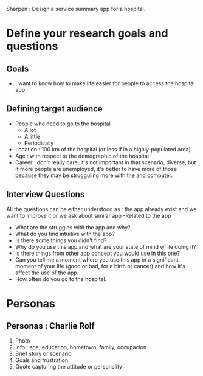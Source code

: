 Sharpen : Design a service summary app for a hospital. 
# Define your research goals and questions
## Goals  
- I want to know how to make life easier for people to access the hospital app

## Defining target audience
- People who need to go to the hospital
  - A lot
  - A little
  - Periodically 
- Location : 100 km of the hospital (or less if in a highly-populated area)
- Age : with respect to the demographic of the hospital
- Career : don't really care, it's not important in that scenario, diverse, but if more people are unemployed, it's better to have more of those because they may be strugguling more with the and computer.

## Interview Questions
All the questions can be either understood as : the app already exist and we want to improve it or we ask about similar app
-Related to the app
  - What are the struggles with the app and why?
  - What do you find intuitive with the app?
  - Is there some things you didn't find?
  - Why do you use this app and what are your state of mind while doing it? 
  - Is there things from other app concept you would use in this one?
  - Can you tell me a moment where you use this app in a significant moment of your life (good or bad, for a birth or cancer) and how it's affect the use of the app.
- How often do you go to the hospital.

# Personas

## Personas : Charlie Rolf
 1. Photo
   2. Info : age, education, hometown, family, occupacion
   3. Brief story or scenario
   4. Goals and frustration
   5. Quote capturing the attitude or personality